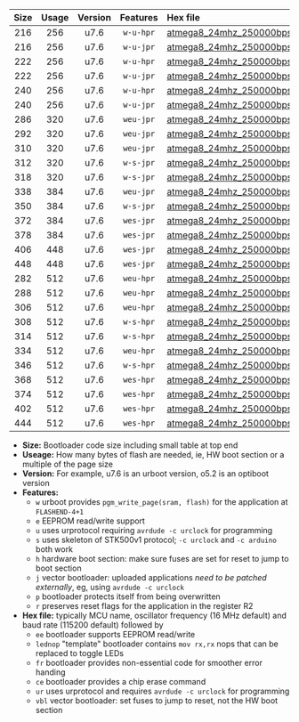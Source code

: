 |Size|Usage|Version|Features|Hex file|
|:-:|:-:|:-:|:-:|:--|
|216|256|u7.6|`w-u-hpr`|[atmega8_24mhz_250000bps_ur.hex](https://raw.githubusercontent.com/stefanrueger/urboot/main//atmega8_24mhz_250000bps_ur.hex)|
|216|256|u7.6|`w-u-jpr`|[atmega8_24mhz_250000bps_ur_vbl.hex](https://raw.githubusercontent.com/stefanrueger/urboot/main//atmega8_24mhz_250000bps_ur_vbl.hex)|
|222|256|u7.6|`w-u-hpr`|[atmega8_24mhz_250000bps_lednop_ur.hex](https://raw.githubusercontent.com/stefanrueger/urboot/main//atmega8_24mhz_250000bps_lednop_ur.hex)|
|222|256|u7.6|`w-u-jpr`|[atmega8_24mhz_250000bps_lednop_ur_vbl.hex](https://raw.githubusercontent.com/stefanrueger/urboot/main//atmega8_24mhz_250000bps_lednop_ur_vbl.hex)|
|240|256|u7.6|`w-u-hpr`|[atmega8_24mhz_250000bps_lednop_fr_ur.hex](https://raw.githubusercontent.com/stefanrueger/urboot/main//atmega8_24mhz_250000bps_lednop_fr_ur.hex)|
|240|256|u7.6|`w-u-jpr`|[atmega8_24mhz_250000bps_lednop_fr_ur_vbl.hex](https://raw.githubusercontent.com/stefanrueger/urboot/main//atmega8_24mhz_250000bps_lednop_fr_ur_vbl.hex)|
|286|320|u7.6|`weu-jpr`|[atmega8_24mhz_250000bps_ee_ur_vbl.hex](https://raw.githubusercontent.com/stefanrueger/urboot/main//atmega8_24mhz_250000bps_ee_ur_vbl.hex)|
|292|320|u7.6|`weu-jpr`|[atmega8_24mhz_250000bps_ee_lednop_ur_vbl.hex](https://raw.githubusercontent.com/stefanrueger/urboot/main//atmega8_24mhz_250000bps_ee_lednop_ur_vbl.hex)|
|310|320|u7.6|`weu-jpr`|[atmega8_24mhz_250000bps_ee_lednop_fr_ur_vbl.hex](https://raw.githubusercontent.com/stefanrueger/urboot/main//atmega8_24mhz_250000bps_ee_lednop_fr_ur_vbl.hex)|
|312|320|u7.6|`w-s-jpr`|[atmega8_24mhz_250000bps_vbl.hex](https://raw.githubusercontent.com/stefanrueger/urboot/main//atmega8_24mhz_250000bps_vbl.hex)|
|318|320|u7.6|`w-s-jpr`|[atmega8_24mhz_250000bps_lednop_vbl.hex](https://raw.githubusercontent.com/stefanrueger/urboot/main//atmega8_24mhz_250000bps_lednop_vbl.hex)|
|338|384|u7.6|`weu-jpr`|[atmega8_24mhz_250000bps_ee_lednop_fr_ce_ur_vbl.hex](https://raw.githubusercontent.com/stefanrueger/urboot/main//atmega8_24mhz_250000bps_ee_lednop_fr_ce_ur_vbl.hex)|
|350|384|u7.6|`w-s-jpr`|[atmega8_24mhz_250000bps_lednop_fr_vbl.hex](https://raw.githubusercontent.com/stefanrueger/urboot/main//atmega8_24mhz_250000bps_lednop_fr_vbl.hex)|
|372|384|u7.6|`wes-jpr`|[atmega8_24mhz_250000bps_ee_vbl.hex](https://raw.githubusercontent.com/stefanrueger/urboot/main//atmega8_24mhz_250000bps_ee_vbl.hex)|
|378|384|u7.6|`wes-jpr`|[atmega8_24mhz_250000bps_ee_lednop_vbl.hex](https://raw.githubusercontent.com/stefanrueger/urboot/main//atmega8_24mhz_250000bps_ee_lednop_vbl.hex)|
|406|448|u7.6|`wes-jpr`|[atmega8_24mhz_250000bps_ee_lednop_fr_vbl.hex](https://raw.githubusercontent.com/stefanrueger/urboot/main//atmega8_24mhz_250000bps_ee_lednop_fr_vbl.hex)|
|448|448|u7.6|`wes-jpr`|[atmega8_24mhz_250000bps_ee_lednop_fr_ce_vbl.hex](https://raw.githubusercontent.com/stefanrueger/urboot/main//atmega8_24mhz_250000bps_ee_lednop_fr_ce_vbl.hex)|
|282|512|u7.6|`weu-hpr`|[atmega8_24mhz_250000bps_ee_ur.hex](https://raw.githubusercontent.com/stefanrueger/urboot/main//atmega8_24mhz_250000bps_ee_ur.hex)|
|288|512|u7.6|`weu-hpr`|[atmega8_24mhz_250000bps_ee_lednop_ur.hex](https://raw.githubusercontent.com/stefanrueger/urboot/main//atmega8_24mhz_250000bps_ee_lednop_ur.hex)|
|306|512|u7.6|`weu-hpr`|[atmega8_24mhz_250000bps_ee_lednop_fr_ur.hex](https://raw.githubusercontent.com/stefanrueger/urboot/main//atmega8_24mhz_250000bps_ee_lednop_fr_ur.hex)|
|308|512|u7.6|`w-s-hpr`|[atmega8_24mhz_250000bps.hex](https://raw.githubusercontent.com/stefanrueger/urboot/main//atmega8_24mhz_250000bps.hex)|
|314|512|u7.6|`w-s-hpr`|[atmega8_24mhz_250000bps_lednop.hex](https://raw.githubusercontent.com/stefanrueger/urboot/main//atmega8_24mhz_250000bps_lednop.hex)|
|334|512|u7.6|`weu-hpr`|[atmega8_24mhz_250000bps_ee_lednop_fr_ce_ur.hex](https://raw.githubusercontent.com/stefanrueger/urboot/main//atmega8_24mhz_250000bps_ee_lednop_fr_ce_ur.hex)|
|346|512|u7.6|`w-s-hpr`|[atmega8_24mhz_250000bps_lednop_fr.hex](https://raw.githubusercontent.com/stefanrueger/urboot/main//atmega8_24mhz_250000bps_lednop_fr.hex)|
|368|512|u7.6|`wes-hpr`|[atmega8_24mhz_250000bps_ee.hex](https://raw.githubusercontent.com/stefanrueger/urboot/main//atmega8_24mhz_250000bps_ee.hex)|
|374|512|u7.6|`wes-hpr`|[atmega8_24mhz_250000bps_ee_lednop.hex](https://raw.githubusercontent.com/stefanrueger/urboot/main//atmega8_24mhz_250000bps_ee_lednop.hex)|
|402|512|u7.6|`wes-hpr`|[atmega8_24mhz_250000bps_ee_lednop_fr.hex](https://raw.githubusercontent.com/stefanrueger/urboot/main//atmega8_24mhz_250000bps_ee_lednop_fr.hex)|
|444|512|u7.6|`wes-hpr`|[atmega8_24mhz_250000bps_ee_lednop_fr_ce.hex](https://raw.githubusercontent.com/stefanrueger/urboot/main//atmega8_24mhz_250000bps_ee_lednop_fr_ce.hex)|

- **Size:** Bootloader code size including small table at top end
- **Useage:** How many bytes of flash are needed, ie, HW boot section or a multiple of the page size
- **Version:** For example, u7.6 is an urboot version, o5.2 is an optiboot version
- **Features:**
  + `w` urboot provides `pgm_write_page(sram, flash)` for the application at `FLASHEND-4+1`
  + `e` EEPROM read/write support
  + `u` uses urprotocol requiring `avrdude -c urclock` for programming
  + `s` uses skeleton of STK500v1 protocol; `-c urclock` and `-c arduino` both work
  + `h` hardware boot section: make sure fuses are set for reset to jump to boot section
  + `j` vector bootloader: uploaded applications *need to be patched externally*, eg, using `avrdude -c urclock`
  + `p` bootloader protects itself from being overwritten
  + `r` preserves reset flags for the application in the register R2
- **Hex file:** typically MCU name, oscillator frequency (16 MHz default) and baud rate (115200 default) followed by
  + `ee` bootloader supports EEPROM read/write
  + `lednop` "template" bootloader contains `mov rx,rx` nops that can be replaced to toggle LEDs
  + `fr` bootloader provides non-essential code for smoother error handing
  + `ce` bootloader provides a chip erase command
  + `ur` uses urprotocol and requires `avrdude -c urclock` for programming
  + `vbl` vector bootloader: set fuses to jump to reset, not the HW boot section
